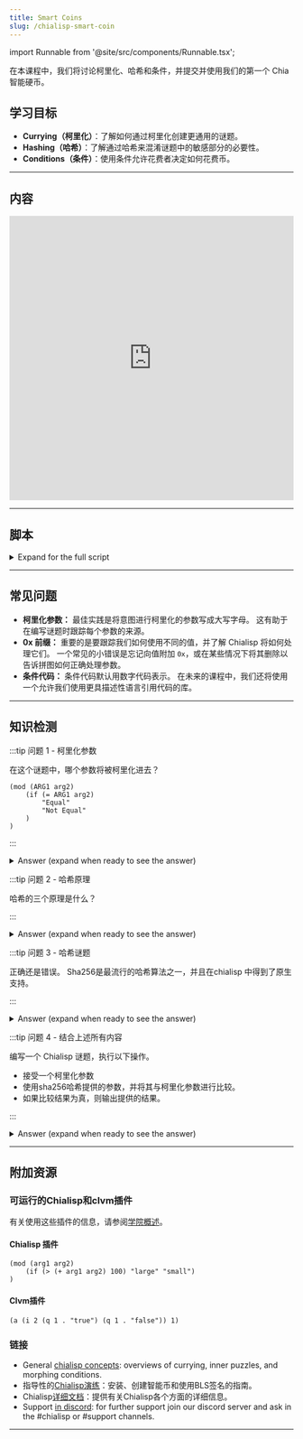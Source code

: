 ```yaml
---
title: Smart Coins
slug: /chialisp-smart-coin
---
```


import Runnable from '@site/src/components/Runnable.tsx';

在本课程中，我们将讨论柯里化、哈希和条件，并提交并使用我们的第一个 Chia 智能硬币。

## 学习目标

- **Currying（柯里化）**：了解如何通过柯里化创建更通用的谜题。
- **Hashing（哈希）**：了解通过哈希来混淆谜题中的敏感部分的必要性。
- **Conditions（条件）**：使用条件允许花费者决定如何花费币。

---

## 内容

<div class="videoWrapper">
<iframe width="100%" height="504" src="https://www.youtube.com/embed/-Nza_N9Xb3Y" frameborder="0" allowfullscreen="allowfullscreen"></iframe>
</div>

---

## 脚本

<details>

<summary> Expand for the full script </summary>

00:00\
在区块链上，一切都是一个币。 它们通常被称为智能硬币，因为每个币都与一个称为谜题的Chialisp程序相关联。 该程序决定了币何时以及如何被使用，以及在使用时会发生什么。

00:20\
NFT、CAT 和标准交易都使用谜题来定义。 在上一个视频中，我们学习了如何编写基本的Chialisp程序。 让我们将这些应用到一些更复杂的谜题中，并创建一个可以在区块链上使用的币。

00:40\
在这个视频中，我们将讨论柯里化、哈希和条件。 那么让我们开始吧！ 我们将首先创建一个名为 `password.clsp` 的新Chialisp文件，并创建一个模块，它接受一个参数 `password` 并确定传入的值是否等于 `hello`。 如果是，则返回 "correct"，否则返回 "incorrect"。

01:00\
我们将在终端中使用 `brun` 命令运行这个，并传入 `hello`，这应该会给我们一个成功。 为了测试相反的情况，我们将传入其他内容，然后看看是否失败。 这是对Chialisp基础知识的一点复习。 我们这个谜题的一个问题是，密码的硬编码值既不安全也不太有用。

01:20\
我们想要一个更通用的谜题，可以用于任何我们选择的密码。 为此，我们将使用柯里化和哈希。 为了使这个谜题更通用，我们将使用柯里化。 为此，让我们用两个新的参数替换我们的密码参数，`CORRECT_PASSWORD` 和 `provided_password`，然后在这些参数上运行我们的比较。

01:40\
现在在我们的终端中，我们可以柯里化一个值来替换正确的密码参数并进行编译。 运行 `cdv clsp curry password.clsp -a`，并传入我们想要的密码，这里是 `hello`，我们会得到以下结果。 现在如果我们通过 `brun` 运行它，并给它正确的密码，我们应该会得到一个成功。

02:00\
我们也可以像这样嵌套这些命令 - (`brun "$(cdv clsp curry password.clsp -a 'goodbye')" "(goodbye)"`)。 使我们的谜题更安全的第一步是使用哈希。 A hash function will take an input and return a hash value. 最流行的哈希算法之一是 sha256，它直接在chialisp中支持。

02:20\
关于哈希函数的几个重要说明：给定一个值，计算哈希非常容易。 给定一个哈希，计算原始输入非常困难或不可能，并且通过哈希函数多次传递相同的值将始终产生相同的输出。

02:40\
我们可以利用这些原则，通过柯里化预期密码的哈希值而不是密码值本身来提高安全性。 This prevents us from revealing the expected password while still allowing us to check if the provided password is correct. This is done by hashing the provided password. 所以让我们改变我们的谜题来使用哈希。

03:00\
首先，将柯里化参数更改为 `PASSWORD_HASH`，并将其他参数更改为 `password`。 在比较中，使用 sha256 来哈希给定的密码，并将其与密码哈希进行比较。 为了测试这个，我们首先需要对密码进行哈希并将其柯里化到我们的新谜题中。

03:20\
运行 `cdv hash "hello"` 来获取密码 "hello" 的哈希。 现在我们可以像上次一样将其柯里化到我们的谜题中，确保用 `0x` 前缀标识为chialisp值。 现在我们可以通过 `brun` 传递这个编译后的谜题，并提供正确的密码进行测试。

03:40\
重要的是要知道，虽然哈希是确保我们的谜题安全的重要部分，但这还不够。 当我们用正确的密码提供我们的解决方案时，该密码将在区块链上可见。 这意味着我们将无法再次使用它。 解决这个问题的最终方法是使用签名，我们将在未来的视频中讨论。 现在我们已经讨论了柯里化和哈希，让我们谈谈条件。

04:00\
在我们的密码谜题中，让我们做一些添加。 首先，我们将添加一个名为 `conditions` 的参数，然后用该参数替换成功和失败消息，后跟 `(x)`。 那么这是做什么的呢？ 好吧，`x` 代表错误。 如果密码不正确，if 语句将计算为 false，并且出错，终止程序，并使我们创建的币未花费。

04:20\
如果给出正确的密码，则conditions 提供者提供的条件将会执行。 回到我们的终端，首先我们需要像之前一样柯里化我们的哈希密码。 现在我们有了编译后的谜题，我们需要做一些事情来创建币。 首先，我们需要谜题哈希，我们可以通过运行 `opc -H` 并传入我们的编译后的谜题来获得。

04:40\
我们将保存结果供以后使用。 接下来，我们需要谜题揭示，它只是谜题的十六进制序列化形式。 这是在花费币时必须在链上揭示的内容。 我们可以通过运行 `opc` 并传入我们的编译后的谜题来获得这个。 我们也会保存这个以备将来使用。

05:00\
现在要创建币，我们需要将我们的谜题哈希编码为一个地址，使用 `cdv encode -p txch` 并传入我们的谜题哈希。 然后我们将给该地址发送一定数量的 xch 以锁定它。 现在让我们花费币以释放价值回到我们的钱包。 首先，我们将获取我们的钱包地址，并使用 `cdv decode` 将其转换为谜题哈希。

05:20\
接下来，我们将使用这个来构建我们要传递到币中的条件。 对于本例，我们将使用代号为 `51` 的 `CREATE_COIN` 条件。 因此，为了构建我们的解决方案，我们将写 `opc` 然后给出我们的密码，然后是我们要传递的条件。

05:40\
在这种情况下，条件代码 `51`，我们的钱包谜题哈希 - 前缀为 `0x`，以及一个数量。 这个输出就是我们的解决方案，我们会将其保存供以后使用。 好的，现在我们需要检索我们之前创建的币记录，当我们将 xch 承诺给谜题时。 运行 `cdv rpc coinrecords --by puzzlehash` 并传入原始谜题哈希。

06:00\
输出可能会包含一些币记录，具体取决于您是否紧密遵循示例，并根据最高区块索引选择最近的一个，并复制币记录。 现在我们将创建一个花费捆绑包。 开始一个 `json` 文件，并创建一个名为 `coin_spends` 的属性，其中包含一个包含一个对象的数组。 (`[{}]`)

06:20\
粘贴币记录，然后是您之前生成的谜题揭示，然后是解决方案。 创建另一个名为 `aggregated_signature` 的属性，并将其分配为这个值（`0xc0000000000...`）这是 191 个零。 现在将花费捆绑包提交到内存池中，使用 `cdv rpc pushtx spendbundle.json`。

06:40\
如果一切顺利，此交易应该被接受，一段时间后您应该会看到您的钱包余额增加。 现在您已经创建了您的第一个智能币。 在本视频中，我们讨论了如何将值柯里化到通用谜题中，如何对敏感值以及用于创建币的谜题进行哈希，并简要介绍了可以传递到谜题中的条件。

07:00\
在下一个视频中，我们将进一步讨论安全性以及如何使用签名来更好地保护您的交易。 那时再见。

</details>

---

## 常见问题

- **柯里化参数：** 最佳实践是将意图进行柯里化的参数写成大写字母。 这有助于在编写谜题时跟踪每个参数的来源。
- **0x 前缀：** 重要的是要跟踪我们如何使用不同的值，并了解 Chialisp 将如何处理它们。 一个常见的小错误是忘记向值附加 `0x`，或在某些情况下将其删除以告诉拼图如何正确处理参数。
- **条件代码：** 条件代码默认用数字代码表示。 在未来的课程中，我们还将使用一个允许我们使用更具描述性语言引用代码的库。

---

## 知识检测

:::tip 问题 1 - 柯里化参数

在这个谜题中，哪个参数将被柯里化进去？

```chialisp
(mod (ARG1 arg2)
    (if (= ARG1 arg2)
        "Equal"
        "Not Equal"
    )
)
```

:::

<details>

<summary> Answer (expand when ready to see the answer)  </summary>

ARG1 将被柯里化进去。

柯里化始终按顺序替换参数，因此在柯里化时，第一个将被替换。 最佳实践是将柯里化的参数用大写字母写出，以帮助我们跟踪。

</details>

:::tip 问题 2 - 哈希原理

哈希的三个原理是什么？

:::

<details>

<summary> Answer (expand when ready to see the answer)  </summary>

1. 给定一个值，对该值进行哈希是计算上容易的。
2. 给定一个哈希，计算出原始值是计算上困难或不可能的。
3. 对相同的输入进行哈希，将会得到相同的输出。

</details>

:::tip 问题 3 - 哈希谜题

正确还是错误。 Sha256是最流行的哈希算法之一，并且在chialisp 中得到了原生支持。

:::

<details>

<summary> Answer (expand when ready to see the answer) </summary>

True

</details>

:::tip 问题 4 - 结合上述所有内容

编写一个 Chialisp 谜题，执行以下操作。

- 接受一个柯里化参数
- 使用sha256哈希提供的参数，并将其与柯里化参数进行比较。
- 如果比较结果为真，则输出提供的结果。

:::

<details>

<summary> Answer (expand when ready to see the answer) </summary>

```chialisp
(mod (PASSWORD_HASH password conditions)
    (if (= (sha256 password) PASSWORD_HASH)
        conditions
        (x)
    )
)
```

</details>

---

## 附加资源

### 可运行的Chialisp和clvm插件

有关使用这些插件的信息，请参阅[学院概述](/academy-overview#可运行的chialisp和clvm插件)。

#### Chialisp 插件

<Runnable flavor='chialisp' input='(10 99)'>

```chialisp
(mod (arg1 arg2)
    (if (> (+ arg1 arg2) 100) "large" "small")
)
```

</Runnable>

#### Clvm插件

<Runnable flavor='clvm' input='(1)'>

```chialisp
(a (i 2 (q 1 . "true") (q 1 . "false")) 1)
```

</Runnable>

### 链接

- General [chialisp concepts](https://chialisp.com/chialisp-concepts/): overviews of currying, inner puzzles, and morphing conditions.
- 指导性的[Chialisp演练](https://docs.chia.net/guides/)：安装、创建智能币和使用BLS签名的指南。
- Chialisp[详细文档](https://chialisp.com/)：提供有关Chialisp各个方面的详细信息。
- Support [in discord](https://discord.gg/chia): for further support join our discord server and ask in the #chialisp or #support channels.

---
